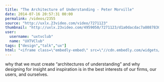 ```yaml
---
title: "The Architecture of Understanding - Peter Morville"
date: 2014-07-16 20:57:31 00:00
permalink: /videos/2355
source: "http://uxlx.23video.com/video/7271123"
thumbnail: "http://uxlx.23video.com/4959050/7271123/d1a0dacdac7a80878301a11067755f18/large"
user:
  username: "uxtvclub"
  name: "UXTVClub"
tags: ["design","talk","ux"]
html: "<iframe class=\"embedly-embed\" src=\"//cdn.embedly.com/widgets/media.html?src=https%3A%2F%2Fuxlx.23video.com%2F4959050%2F7271123%2Fd1a0dacdac7a80878301a11067755f18%2Fvideo_medium%2Fthe-architecture-of-video.mp4&wmode=transparent&src_secure=1&url=http%3A%2F%2Fuxlx.23video.com%2Fvideo%2F7271123%2Fthe-architecture-of&image=http%3A%2F%2Fuxlx.23video.com%2F4959050%2F7271123%2Fd1a0dacdac7a80878301a11067755f18%2Flarge&key=daaebf4d9cdd46779200162d0ca86e20&type=video%2Fmp4&schema=23video\" width=\"625\" height=\"352\" scrolling=\"no\" frameborder=\"0\" allowfullscreen></iframe>"
---
```


why that we must create “architectures of understanding” and why designing for insight and inspiration is in the best interests of our firms, our users, and ourselves.